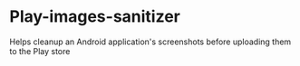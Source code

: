 Play-images-sanitizer
=====================

Helps cleanup an Android application's screenshots before uploading them to the Play store
